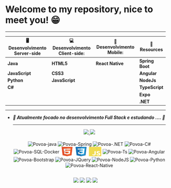 # Welcome to my repository, nice to meet you! 😁

---
| 🖥️ Desenvolvimento Server-side 	| 💻 Desenvolvimento Client-side: 	| 📱 Desenvolvimento Mobile: 	| 🔨 Resources     	|
|-------------------------------	|--------------------------------	|---------------------------	|-----------------	|
| **Java**                      	| **HTML5**                      	| **React Native**          	| **Spring Boot** 	|
| **JavaScript**                	| **CSS3**                       	|                           	| **Angular**     	|
| **Python**                    	| **JavaScript**                 	|                           	| **NodeJs**      	|
| **C#**                        	|                                	|                           	| **TypeScript**  	|
|                               	|                                	|                           	| **Expo**        	|
|                               	|                                	|                           	| **.NET**        	|

---

- ***🔭 Atualmente focado no desenvolvimento Full Stack e estudando .... 🌱***

  ---
  <div align="center">
  <a href="https://github.com/devpovoa/DevPovoa">
    <img src="https://github-readme-stats.vercel.app/api?username=devpovoa&theme=default&show_icons=true" />
    </a>
    <a href="https://github.com/devpovoa/DevPovoa">
    <img width="356" heigth="356" src="https://github-readme-stats.vercel.app/api/top-langs/?username=devpovoa&layout=compact" />
  </a>
  </div>

  <div style="display: inline_block" align="center"><br>
    <img align="center" alt="Povoa-java" height="30" width="40" src="https://user-images.githubusercontent.com/75958253/180897910-4478b8d8-051b-46ba-b5e8-0a55f0315a0a.svg">
    <img align="center" alt="Povoa-Spring" height="30" width="40" src="https://user-images.githubusercontent.com/75958253/180898206-864cbec2-bebd-4083-b272-ffac07563105.svg">
    <img align="center" alt="Povoa-.NET" height="30" width="40" src="https://cdn.jsdelivr.net/gh/devicons/devicon@latest/icons/dot-net/dot-net-original-wordmark.svg">
    <img align="center" alt="Povoa-C#" height="30" width="40" src="https://cdn.jsdelivr.net/gh/devicons/devicon@latest/icons/csharp/csharp-original.svg">
    <img align="center" alt="Povoa-SQL-Docker" height="30" width="40" src="https://github.com/devpovoa/DevPovoa/assets/75958253/9ae88e1f-f076-4013-83eb-6accb9b64477">
    <img align="center" alt="Povoa-HTML" height="30" width="40" src="https://raw.githubusercontent.com/devicons/devicon/master/icons/html5/html5-original.svg">
    <img align="center" alt="Povoa-CSS" height="30" width="40" src="https://raw.githubusercontent.com/devicons/devicon/master/icons/css3/css3-original.svg">
    <img align="center" alt="Povoa-Js" height="30" width="40" src="https://raw.githubusercontent.com/devicons/devicon/master/icons/javascript/javascript-plain.svg">
    <img align="center" alt="Povoa-Ts" height="30" width="40" src="https://github.com/devpovoa/DevPovoa/assets/75958253/9fba7f3c-53c9-433d-b2cd-7490c8256f93">
    <img align="center" alt="Povoa-Angular" height="30" width="40" src="https://github.com/devpovoa/DevPovoa/assets/75958253/704b91c4-a477-4709-a14a-28ae4cade6f3">
    <img align="center" alt="Povoa-Bootstrap" height="30" width="40" src="https://github.com/devpovoa/DevPovoa/assets/75958253/b98903d4-33f4-4dea-a841-c138bd74a145">
    <img align="center" alt="Povoa-JQuery" height="30" width="40" src="https://github.com/devpovoa/DevPovoa/assets/75958253/3a25cb22-a898-4fb1-b01a-eb1e457455ea">
    <img align="center" alt="Povoa-NodeJS" height="30" width="40" src="https://github.com/devpovoa/DevPovoa/assets/75958253/6d97493c-f2ac-4a20-8bf7-0f4f30eb70c1">
    <img align="center" alt="Povoa-Python" height="30" width="40" src="https://github.com/devpovoa/DevPovoa/assets/75958253/447062bb-16b9-4a8d-96ae-882a725e6562">
    <img align="center" alt="Povoa-React-Native" height="30" width="40" src="https://github.com/user-attachments/assets/43344896-08d0-445c-bc6f-02a213a3e698">
</div>

  ##

<div align="center">
  <a href="https://www.instagram.com/thiagof.povoa/" target="_blank"><img src="https://img.shields.io/badge/-Instagram-%23E4405F?style=for-the-badge&logo=instagram&logoColor=white" target="_blank"></a>
  <a href = "mailto:thiagopovoadev@hotmail.com"><img src="https://img.shields.io/badge/-Gmail-%23333?style=for-the-badge&logo=gmail&logoColor=white" target="_blank"></a>
  <a href="https://www.linkedin.com/in/thiago-figueiredo-povoa-343a42217/" target="_blank"><img src="https://img.shields.io/badge/-LinkedIn-%230077B5?style=for-the-badge&logo=linkedin&logoColor=white" target="_blank"></a> 
  <a href="https://twitter.com/ThiagoPovoa" target="_blank"><img src="https://img.shields.io/badge/Twitter-1DA1F2?style=for-the-badge&logo=twitter&logoColor=white" target="_blank"></a> 
</div>
